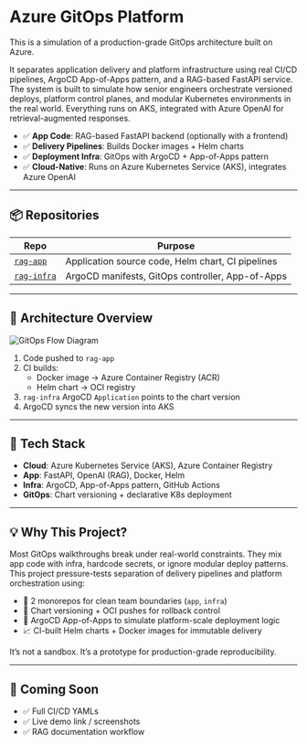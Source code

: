 # Azure GitOps Platform

This is a simulation of a production-grade GitOps architecture built on Azure.

It separates application delivery and platform infrastructure using real CI/CD pipelines, ArgoCD App-of-Apps pattern, and a RAG-based FastAPI service.
The system is built to simulate how senior engineers orchestrate versioned deploys, platform control planes, and modular Kubernetes environments in the real world.
Everything runs on AKS, integrated with Azure OpenAI for retrieval-augmented responses.

- ✅ **App Code**: RAG-based FastAPI backend (optionally with a frontend)
- ✅ **Delivery Pipelines**: Builds Docker images + Helm charts
- ✅ **Deployment Infra**: GitOps with ArgoCD + App-of-Apps pattern
- ✅ **Cloud-Native**: Runs on Azure Kubernetes Service (AKS), integrates Azure OpenAI

---

## 📦 Repositories

| Repo | Purpose |
|------|---------|
| [`rag-app`](https://github.com/dhayv/azure-rag-app) | Application source code, Helm chart, CI pipelines |
| [`rag-infra`](https://github.com/dhayv/azure-rag-infra) | ArgoCD manifests, GitOps controller, App-of-Apps |

---

## 🧠 Architecture Overview

![GitOps Flow Diagram](link-to-your-diagram.png)

1. Code pushed to `rag-app`
2. CI builds:
   - Docker image → Azure Container Registry (ACR)
   - Helm chart → OCI registry
3. `rag-infra` ArgoCD `Application` points to the chart version
4. ArgoCD syncs the new version into AKS

---

## 🔧 Tech Stack

- **Cloud**: Azure Kubernetes Service (AKS), Azure Container Registry
- **App**: FastAPI, OpenAI (RAG), Docker, Helm
- **Infra**: ArgoCD, App-of-Apps pattern, GitHub Actions
- **GitOps**: Chart versioning + declarative K8s deployment

---

## 💡 Why This Project?

Most GitOps walkthroughs break under real-world constraints. They mix app code with infra, hardcode secrets, or ignore modular deploy patterns.
This project pressure-tests separation of delivery pipelines and platform orchestration using:

- 🧱 2 monorepos for clean team boundaries (`app`, `infra`)
- 🔁 Chart versioning + OCI pushes for rollback control
- 🔁 ArgoCD App-of-Apps to simulate platform-scale deployment logic
- 📈 CI-built Helm charts + Docker images for immutable delivery

It’s not a sandbox. It’s a prototype for production-grade reproducibility.

---

## 🔗 Coming Soon

- ✅ Full CI/CD YAMLs
- ✅ Live demo link / screenshots
- ✅ RAG documentation workflow

